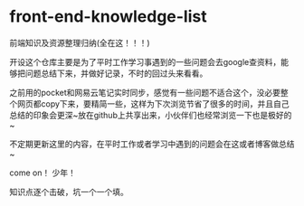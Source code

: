 # front-end-knowledge-list
前端知识及资源整理归纳(全在这！！！)

开设这个仓库主要是为了平时工作学习事遇到的一些问题会去google查资料，能够把问题总结下来，并做好记录，不时的回过头来看看。

之前用的pocket和网易云笔记实时同步，感觉有一些问题不适合这个，没必要整个网页都copy下来，要精简一些，这样为下次浏览节省了很多的时间，并且自己总结的印象会更深~放在github上共享出来，小伙伴们也经常浏览一下也是极好的~

不定期更新这里的内容，在平时工作或者学习中遇到的问题会在这或者博客做总结~

come on！ 少年！

知识点逐个击破，坑一个一个填。
